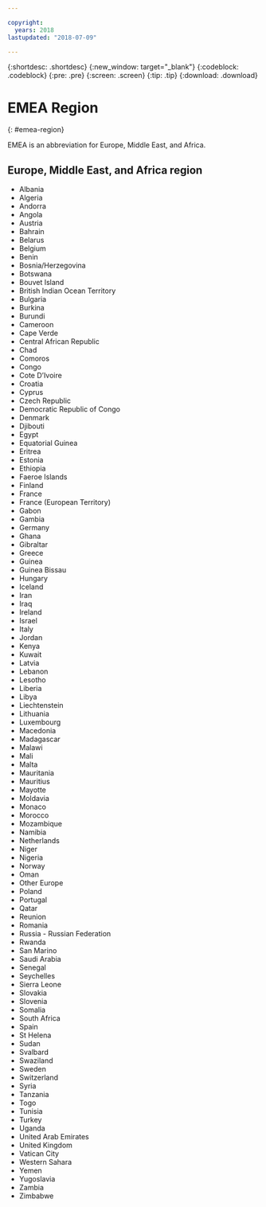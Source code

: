```yaml
---

copyright:
  years: 2018
lastupdated: "2018-07-09"

---
```


{:shortdesc: .shortdesc}
{:new_window: target="_blank"}
{:codeblock: .codeblock}
{:pre: .pre}
{:screen: .screen}
{:tip: .tip}
{:download: .download}

# EMEA Region
{: #emea-region}

EMEA is an abbreviation for Europe, Middle East, and Africa.

## Europe, Middle East, and Africa region
  * Albania
  * Algeria
  * Andorra
  * Angola
  * Austria
  * Bahrain
  * Belarus
  * Belgium
  * Benin
  * Bosnia/Herzegovina
  * Botswana
  * Bouvet Island
  * British Indian Ocean Territory
  * Bulgaria
  * Burkina
  * Burundi
  * Cameroon
  * Cape Verde
  * Central African Republic
  * Chad
  * Comoros
  * Congo
  * Cote D’Ivoire
  * Croatia
  * Cyprus
  * Czech Republic
  * Democratic Republic of Congo
  * Denmark
  * Djibouti
  * Egypt
  * Equatorial Guinea
  * Eritrea
  * Estonia
  * Ethiopia
  * Faeroe Islands
  * Finland
  * France
  * France (European Territory)
  * Gabon
  * Gambia
  * Germany
  * Ghana
  * Gibraltar
  * Greece
  * Guinea
  * Guinea Bissau
  * Hungary
  * Iceland
  * Iran
  * Iraq
  * Ireland
  * Israel
  * Italy
  * Jordan
  * Kenya
  * Kuwait
  * Latvia
  * Lebanon
  * Lesotho
  * Liberia
  * Libya
  * Liechtenstein
  * Lithuania
  * Luxembourg
  * Macedonia
  * Madagascar
  * Malawi
  * Mali
  * Malta
  * Mauritania
  * Mauritius
  * Mayotte
  * Moldavia
  * Monaco
  * Morocco
  * Mozambique
  * Namibia
  * Netherlands
  * Niger
  * Nigeria
  * Norway
  * Oman
  * Other Europe
  * Poland
  * Portugal
  * Qatar
  * Reunion
  * Romania
  * Russia - Russian Federation
  * Rwanda
  * San Marino
  * Saudi Arabia
  * Senegal
  * Seychelles
  * Sierra Leone
  * Slovakia
  * Slovenia
  * Somalia
  * South Africa
  * Spain
  * St Helena
  * Sudan
  * Svalbard
  * Swaziland
  * Sweden
  * Switzerland
  * Syria
  * Tanzania
  * Togo
  * Tunisia
  * Turkey
  * Uganda
  * United Arab Emirates
  * United Kingdom
  * Vatican City
  * Western Sahara
  * Yemen
  * Yugoslavia
  * Zambia
  * Zimbabwe
